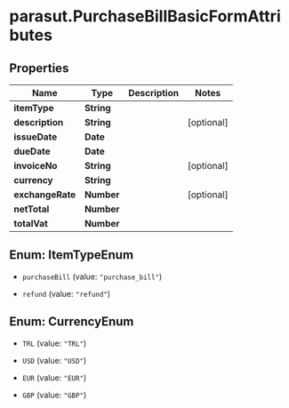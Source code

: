 # parasut.PurchaseBillBasicFormAttributes

## Properties
Name | Type | Description | Notes
------------ | ------------- | ------------- | -------------
**itemType** | **String** |  | 
**description** | **String** |  | [optional] 
**issueDate** | **Date** |  | 
**dueDate** | **Date** |  | 
**invoiceNo** | **String** |  | [optional] 
**currency** | **String** |  | 
**exchangeRate** | **Number** |  | [optional] 
**netTotal** | **Number** |  | 
**totalVat** | **Number** |  | 


<a name="ItemTypeEnum"></a>
## Enum: ItemTypeEnum


* `purchaseBill` (value: `"purchase_bill"`)

* `refund` (value: `"refund"`)




<a name="CurrencyEnum"></a>
## Enum: CurrencyEnum


* `TRL` (value: `"TRL"`)

* `USD` (value: `"USD"`)

* `EUR` (value: `"EUR"`)

* `GBP` (value: `"GBP"`)




